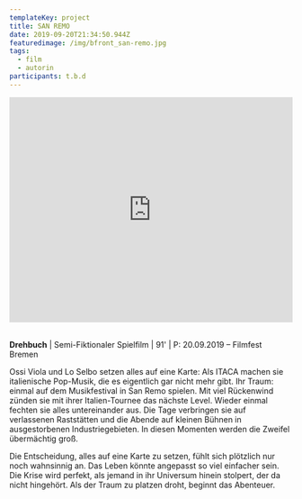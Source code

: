 ```yaml
---
templateKey: project
title: SAN REMO
date: 2019-09-20T21:34:50.944Z
featuredimage: /img/bfront_san-remo.jpg
tags:
  - film
  - autorin
participants: t.b.d
---
```

<iframe src="https://player.vimeo.com/video/361087205" width="100%" height="400" frameborder="0" allow="autoplay; fullscreen" allowfullscreen></iframe>

\
**Drehbuch** | Semi-Fiktionaler Spielfilm | 91' | P: 20.09.2019 – Filmfest Bremen

Ossi Viola und Lo Selbo setzen alles auf eine Karte: Als ITACA machen sie italienische Pop-Musik, die es eigentlich gar nicht mehr gibt. Ihr Traum: einmal auf dem Musikfestival in San Remo spielen. Mit viel Rückenwind zünden sie mit ihrer Italien-Tournee das nächste Level. Wieder einmal fechten sie alles untereinander aus. Die Tage verbringen sie auf verlassenen Raststätten und die Abende auf kleinen Bühnen in ausgestorbenen Industriegebieten. In diesen Momenten werden die Zweifel übermächtig groß. 

Die Entscheidung, alles auf eine Karte zu setzen, fühlt sich plötzlich nur noch wahnsinnig an. Das Leben könnte angepasst so viel einfacher sein. Die Krise wird perfekt, als jemand in ihr Universum hinein stolpert, der da nicht hingehört. Als der Traum zu platzen droht, beginnt das Abenteuer.
